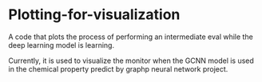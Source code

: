 # Plotting-for-visualization
A code that plots the process of performing an intermediate eval while the deep learning model is learning.

Currently, it is used to visualize the monitor when the GCNN model is used in the chemical property predict by graphp neural network project.
